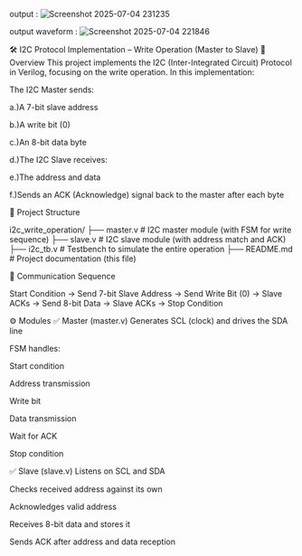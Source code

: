 output : ![Screenshot 2025-07-04 231235](https://github.com/user-attachments/assets/117f867f-05b5-4a6f-aef2-5964070a57ce)

output waveform : ![Screenshot 2025-07-04 221846](https://github.com/user-attachments/assets/f138ca12-270c-4ac9-b996-9312d5bb2793)





🛠️ I2C Protocol Implementation – Write Operation (Master to Slave)
📌 Overview
This project implements the I2C (Inter-Integrated Circuit) Protocol in Verilog, focusing on the write operation. In this implementation:

The I2C Master sends:

a.)A 7-bit slave address

b.)A write bit (0)

c.)An 8-bit data byte

d.)The I2C Slave receives:

e.)The address and data

f.)Sends an ACK (Acknowledge) signal back to the master after each byte


📂 Project Structure

i2c_write_operation/
├── master.v          # I2C master module (with FSM for write sequence)
├── slave.v           # I2C slave module (with address match and ACK)
├── i2c_tb.v   # Testbench to simulate the entire operation
├── README.md         # Project documentation (this file)

🔁 Communication Sequence


Start Condition →
Send 7-bit Slave Address →
Send Write Bit (0) →
Slave ACKs →
Send 8-bit Data →
Slave ACKs →
Stop Condition

⚙️ Modules
✅ Master (master.v)
Generates SCL (clock) and drives the SDA line

FSM handles:

Start condition

Address transmission

Write bit

Data transmission

Wait for ACK

Stop condition

✅ Slave (slave.v)
Listens on SCL and SDA

Checks received address against its own

Acknowledges valid address

Receives 8-bit data and stores it

Sends ACK after address and data reception



